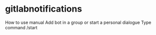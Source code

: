 # gitlabnotifications
How to use manual
Add bot in a group or start a personal dialogue
Type command /start
